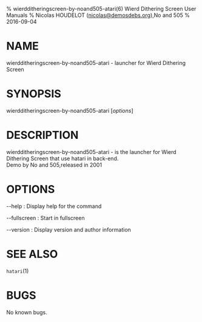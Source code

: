 % wierdditheringscreen-by-noand505-atari(6) Wierd Dithering Screen User Manuals
% Nicolas HOUDELOT (nicolas@demosdebs.org),No and 505
% 2016-09-04

# NAME
wierdditheringscreen-by-noand505-atari - launcher for Wierd Dithering Screen

# SYNOPSIS
wierdditheringscreen-by-noand505-atari [*options*]

# DESCRIPTION
wierdditheringscreen-by-noand505-atari - is the launcher for Wierd Dithering Screen that use hatari in back-end.  
Demo by No and 505,released in 2001

# OPTIONS
\--help
:   Display help for the command

\--fullscreen
:   Start in fullscreen

\--version
:   Display version and author information

# SEE ALSO
`hatari`(1)

# BUGS
No known bugs.
